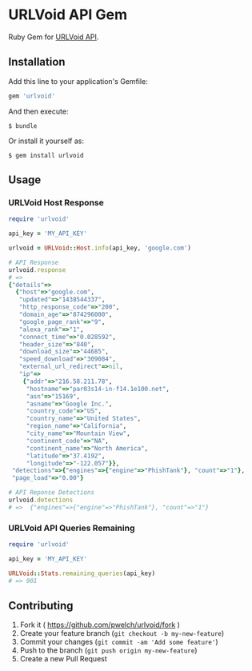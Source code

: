# URLVoid API Gem

Ruby Gem for [URLVoid API](http://www.urlvoid.com/api/).

## Installation

Add this line to your application's Gemfile:

```ruby
gem 'urlvoid'
```

And then execute:

    $ bundle

Or install it yourself as:

    $ gem install urlvoid

## Usage

### URLVoid Host Response

```ruby
require 'urlvoid'

api_key = 'MY_API_KEY'

urlvoid = URLVoid::Host.info(api_key, 'google.com')

# API Response
urlvoid.response
# =>
{"details"=>
  {"host"=>"google.com",
   "updated"=>"1438544337",
   "http_response_code"=>"200",
   "domain_age"=>"874296000",
   "google_page_rank"=>"9",
   "alexa_rank"=>"1",
   "connect_time"=>"0.028592",
   "header_size"=>"840",
   "download_size"=>"44685",
   "speed_download"=>"309084",
   "external_url_redirect"=>nil,
   "ip"=>
    {"addr"=>"216.58.211.78",
     "hostname"=>"par03s14-in-f14.1e100.net",
     "asn"=>"15169",
     "asname"=>"Google Inc.",
     "country_code"=>"US",
     "country_name"=>"United States",
     "region_name"=>"California",
     "city_name"=>"Mountain View",
     "continent_code"=>"NA",
     "continent_name"=>"North America",
     "latitude"=>"37.4192",
     "longitude"=>"-122.057"}},
 "detections"=>{"engines"=>{"engine"=>"PhishTank"}, "count"=>"1"},
 "page_load"=>"0.00"}

# API Reponse Detections
urlvoid.detections
# =>  {"engines"=>{"engine"=>"PhishTank"}, "count"=>"1"}
```

### URLVoid API Queries Remaining

```ruby
require 'urlvoid'

api_key = 'MY_API_KEY'

URLVoid::Stats.remaining_queries(api_key)
# => 901
```

## Contributing

1. Fork it ( https://github.com/pwelch/urlvoid/fork )
2. Create your feature branch (`git checkout -b my-new-feature`)
3. Commit your changes (`git commit -am 'Add some feature'`)
4. Push to the branch (`git push origin my-new-feature`)
5. Create a new Pull Request
